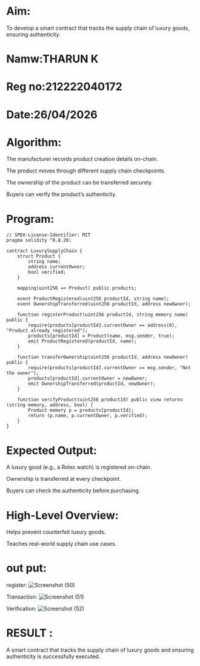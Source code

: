 # Aim:
To develop a smart contract that tracks the supply chain of luxury goods, ensuring authenticity.
# Namw:THARUN K
# Reg no:212222040172
# Date:26/04/2026
# Algorithm:
The manufacturer records product creation details on-chain.


The product moves through different supply chain checkpoints.


The ownership of the product can be transferred securely.


Buyers can verify the product’s authenticity.


# Program:
```
// SPDX-License-Identifier: MIT
pragma solidity ^0.8.20;

contract LuxurySupplyChain {
    struct Product {
        string name;
        address currentOwner;
        bool verified;
    }

    mapping(uint256 => Product) public products;

    event ProductRegistered(uint256 productId, string name);
    event OwnershipTransferred(uint256 productId, address newOwner);

    function registerProduct(uint256 productId, string memory name) public {
        require(products[productId].currentOwner == address(0), "Product already registered");
        products[productId] = Product(name, msg.sender, true);
        emit ProductRegistered(productId, name);
    }

    function transferOwnership(uint256 productId, address newOwner) public {
        require(products[productId].currentOwner == msg.sender, "Not the owner");
        products[productId].currentOwner = newOwner;
        emit OwnershipTransferred(productId, newOwner);
    }

    function verifyProduct(uint256 productId) public view returns (string memory, address, bool) {
        Product memory p = products[productId];
        return (p.name, p.currentOwner, p.verified);
    }
}
```
# Expected Output:
A luxury good (e.g., a Rolex watch) is registered on-chain.


Ownership is transferred at every checkpoint.


Buyers can check the authenticity before purchasing.


# High-Level Overview:
Helps prevent counterfeit luxury goods.


Teaches real-world supply chain use cases.
# out put:
register:
![Screenshot (50)](https://github.com/user-attachments/assets/5f205c9c-1a38-4825-9a03-69e11fccb2bf)

Transaction:
![Screenshot (51)](https://github.com/user-attachments/assets/bd75ee50-b4ad-459f-867a-b1a8e7361427)

Verification:
![Screenshot (52)](https://github.com/user-attachments/assets/25cd549c-0b4f-4efd-bce1-e646d1435676)


# RESULT : 
A smart contract that tracks the supply chain of luxury goods and ensuring authenticity is successfully executed.
